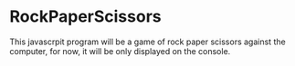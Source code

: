 # RockPaperScissors
This javascrpit program will be a game of rock paper scissors against the computer,
for now, it will be only displayed on the console.